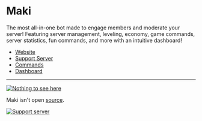 # Maki
The most all-in-one bot made to engage members and moderate your server! Featuring server management, leveling, economy, game commands, server statistics, fun commands, and more with an intuitive dashboard!

* [Website](https://maki.gg)
* [Support Server](https://maki.gg/support)
* [Commands](https://maki.gg/commands)
* [Dashboard](https://maki.gg/dashboard)

---

[![Nothing to see here](https://media1.tenor.com/images/467d353f7e2d43563ce13fddbb213709/tenor.gif)](https://youtu.be/dQw4w9WgXcQ)

Maki isn't open [source](https://youtu.be/dQw4w9WgXcQ).

[![Support server](https://discord.com/api/guilds/549389951024889867/widget.png?style=banner2)](https://maki.gg/support)
